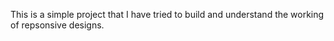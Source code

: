 This is a simple project that I have tried to build and understand the working of repsonsive designs.
